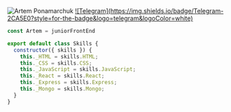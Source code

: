 <img src="https://readme-typing-svg.herokuapp.com?font=Fira+Code&pause=1000&color=35D46D&width=435&lines=Hi%2C+I'm+Artem+Ponamarchuk" alt="Artem Ponamarchuk" />
<a href="https://t.me/Panfilok">![Telegram](https://img.shields.io/badge/Telegram-2CA5E0?style=for-the-badge&logo=telegram&logoColor=white)</a>

```javascript
const Artem = juniorFrontEnd

export default class Skills {
  constructor({ skills }) {
    this._HTML = skills.HTML;
    this._CSS = skills.CSS;
    this._JavaScript = skills.JavaScript;
    this._React = skills.React;
    this._Express = skills.Express;
    this._Mongo = skills.Mongo;
  }
}
```

<!--
**Panfil0k/Panfil0k** is a ✨ _special_ ✨ repository because its `README.md` (this file) appears on your GitHub profile.

Here are some ideas to get you started:

- 🔭 I’m currently working on ...
- 🌱 I’m currently learning ...
- 👯 I’m looking to collaborate on ...
- 🤔 I’m looking for help with ...
- 💬 Ask me about ...
- 📫 How to reach me: ...
- 😄 Pronouns: ...
- ⚡ Fun fact: ...
-->
